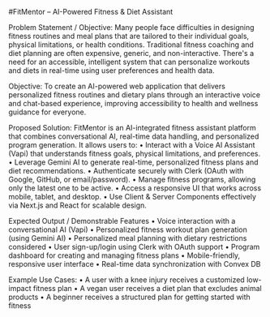 #FitMentor – AI-Powered Fitness & Diet Assistant

Problem Statement / Objective:
Many people face difficulties in designing fitness routines and meal plans that are tailored to their individual goals, physical limitations, or health conditions. Traditional fitness coaching and diet planning are often expensive, generic, and non-interactive. There's a need for an accessible, intelligent system that can personalize workouts and diets in real-time using user preferences and health data.

Objective:
To create an AI-powered web application that delivers personalized fitness routines and dietary plans through an interactive voice and chat-based experience, improving accessibility to health and wellness guidance for everyone.

Proposed Solution:
FitMentor is an AI-integrated fitness assistant platform that combines conversational AI, real-time data handling, and personalized program generation. It allows users to:
• Interact with a Voice AI Assistant (Vapi) that understands fitness goals, physical limitations, and preferences.
• Leverage Gemini AI to generate real-time, personalized fitness plans and diet recommendations.
• Authenticate securely with Clerk (OAuth with Google, GitHub, or email/password).
• Manage fitness programs, allowing only the latest one to be active.
• Access a responsive UI that works across mobile, tablet, and desktop.
• Use Client & Server Components effectively via Next.js and React for scalable design.

Expected Output / Demonstrable Features
• Voice interaction with a conversational AI (Vapi)
• Personalized fitness workout plan generation (using Gemini AI)
• Personalized meal planning with dietary restrictions considered
• User sign-up/login using Clerk with OAuth support
• Program dashboard for creating and managing fitness plans
• Mobile-friendly, responsive user interface
• Real-time data synchronization with Convex DB

Example Use Cases:
• A user with a knee injury receives a customized low-impact fitness plan
• A vegan user receives a diet plan that excludes animal products
• A beginner receives a structured plan for getting started with fitness
